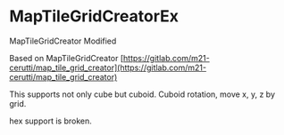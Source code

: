 # MapTileGridCreatorEx
MapTileGridCreator Modified

Based on MapTileGridCreator
[https://gitlab.com/m21-cerutti/map_tile_grid_creator](https://gitlab.com/m21-cerutti/map_tile_grid_creator)

This supports not only cube but cuboid.
Cuboid rotation, move x, y, z by grid.

hex support is broken.


